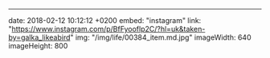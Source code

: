 ---
date: 2018-02-12 10:12:12 +0200
embed: "instagram"
link: "https://www.instagram.com/p/BfFyooflp2C/?hl=uk&taken-by=galka_likeabird"
img: "/img/life/00384_item.md.jpg"
imageWidth: 640
imageHeight: 800
